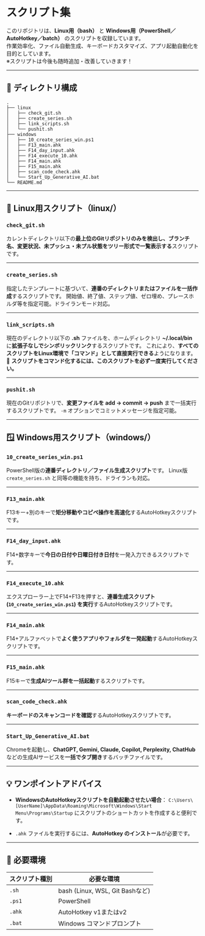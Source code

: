 # スクリプト集

このリポジトリは、**Linux用（bash）** と **Windows用（PowerShell／AutoHotkey／batch）** のスクリプトを収録しています。  
作業効率化、ファイル自動生成、キーボードカスタマイズ、アプリ起動自動化を目的としています。  
※スクリプトは今後も随時追加・改善していきます！

---

## 📁 ディレクトリ構成

```
.
├── linux
│   ├── check_git.sh
│   ├── create_series.sh
│   ├── link_scripts.sh
│   └── pushit.sh
├── windows
│   ├── 10_create_series_win.ps1
│   ├── F13_main.ahk
│   ├── F14_day_input.ahk
│   ├── F14_execute_10.ahk
│   ├── F14_main.ahk
│   ├── F15_main.ahk
│   ├── scan_code_check.ahk
│   └── Start_Up_Generative_AI.bat
└── README.md
```

---
## 🐧 Linux用スクリプト（linux/）

### `check_git.sh`
カレントディレクトリ以下の**最上位のGitリポジトリのみを検出し、ブランチ名、変更状況、未プッシュ・未プル状態をツリー形式で一覧表示する**スクリプトです。

---

### `create_series.sh`
指定したテンプレートに基づいて、**連番のディレクトリまたはファイルを一括作成**するスクリプトです。
開始値、終了値、ステップ値、ゼロ埋め、プレースホルダ等を指定可能。ドライランモード対応。

---

### `link_scripts.sh`
現在のディレクトリ以下の **.sh** ファイルを、ホームディレクトリ **~/.local/bin** に**拡張子なしでシンボリックリンク**するスクリプトです。
これにより、**すべてのスクリプトをLinux環境で「コマンド」として直接実行できる**ようになります。  
📌 **スクリプトをコマンド化するには、このスクリプトを必ず一度実行してください。**

---

### `pushit.sh`
現在のGitリポジトリで、**変更ファイルを add → commit → push** まで一括実行するスクリプトです。
`-m` オプションでコミットメッセージを指定可能。

---

## 🪟 Windows用スクリプト（windows/）

### `10_create_series_win.ps1`
PowerShell版の**連番ディレクトリ／ファイル生成スクリプト**です。
Linux版 `create_series.sh` と同等の機能を持ち、ドライランも対応。

---

### `F13_main.ahk`
F13キー+別のキーで**矩分移動やコピペ操作を高速化**するAutoHotkeyスクリプトです。

---

### `F14_day_input.ahk`
F14+数字キーで**今日の日付や日曜日付き日付**を一発入力できるスクリプトです。

---

### `F14_execute_10.ahk`
エクスプローラー上でF14+F13を押すと、**連番生成スクリプト (`10_create_series_win.ps1`) を実行**するAutoHotkeyスクリプトです。

---

### `F14_main.ahk`
F14+アルファベットで**よく使うアプリやフォルダを一発起動**するAutoHotkeyスクリプトです。

---

### `F15_main.ahk`
F15キーで**生成AIツール群を一括起動**するスクリプトです。

---

### `scan_code_check.ahk`
**キーボードのスキャンコードを確認**するAutoHotkeyスクリプトです。

---

### `Start_Up_Generative_AI.bat`
Chromeを起動し、**ChatGPT, Gemini, Claude, Copilot, Perplexity, ChatHub** などの生成AIサービスを**一括でタブ開き**するバッチファイルです。

---

## 💡 ワンポイントアドバイス

- **WindowsのAutoHotkeyスクリプトを自動起動させたい場合**：
  `C:\Users\[UserName]\AppData\Roaming\Microsoft\Windows\Start Menu\Programs\Startup`
  にスクリプトのショートカットを作成すると便利です。

- `.ahk` ファイルを実行するには、**AutoHotkey のインストール**が必要です。

---

## 🧩 必要環境

| スクリプト種別 | 必要な環境                          |
|----------------|-----------------------------------|
| `.sh`          | bash (Linux, WSL, Git Bashなど)   |
| `.ps1`         | PowerShell                         |
| `.ahk`         | AutoHotkey v1またはv2              |
| `.bat`         | Windows コマンドプロンプト         |


